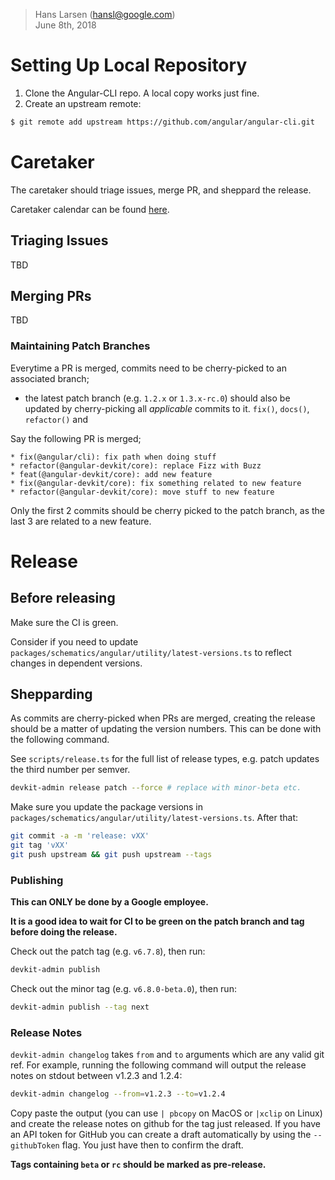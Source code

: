 > Hans Larsen (hansl@google.com)  
> June 8th, 2018  


# Setting Up Local Repository

1. Clone the Angular-CLI repo. A local copy works just fine.
1. Create an upstream remote:
  ```bash
  $ git remote add upstream https://github.com/angular/angular-cli.git
  ```

# Caretaker

The caretaker should triage issues, merge PR, and sheppard the release.

Caretaker calendar can be found [here](https://calendar.google.com/calendar?cid=Z29vZ2xlLmNvbV9zZjlvODF0NGE4NzE5ZmtiMnBoZnA4MGk2Z0Bncm91cC5jYWxlbmRhci5nb29nbGUuY29t).

## Triaging Issues
TBD

## Merging PRs
TBD

### Maintaining Patch Branches
Everytime a PR is merged, commits need to be cherry-picked to an associated branch;
* the latest patch branch (e.g. `1.2.x` or `1.3.x-rc.0`) should also be updated by cherry-picking all _applicable_
  commits to it. `fix()`, `docs()`, `refactor()` and 

Say the following PR is merged;

```text
* fix(@angular/cli): fix path when doing stuff
* refactor(@angular-devkit/core): replace Fizz with Buzz
* feat(@angular-devkit/core): add new feature
* fix(@angular-devkit/core): fix something related to new feature
* refactor(@angular-devkit/core): move stuff to new feature
```

Only the first 2 commits should be cherry picked to the patch branch, as the last 3 are related to a new feature.

# Release

## Before releasing

Make sure the CI is green.

Consider if you need to update `packages/schematics/angular/utility/latest-versions.ts` to reflect changes in dependent versions.

## Shepparding

As commits are cherry-picked when PRs are merged, creating the release should be a matter of updating the version
numbers. This can be done with the following command.

See `scripts/release.ts` for the full list of release types, e.g. patch updates the third number per semver.

```bash
devkit-admin release patch --force # replace with minor-beta etc.
```

Make sure you update the package versions in `packages/schematics/angular/utility/latest-versions.ts`. After that:

```bash
git commit -a -m 'release: vXX'
git tag 'vXX'
git push upstream && git push upstream --tags
```

### Publishing

**This can ONLY be done by a Google employee.**

**It is a good idea to wait for CI to be green on the patch branch and tag before doing the release.**

Check out the patch tag (e.g. `v6.7.8`), then run: 
```sh
devkit-admin publish
``` 

Check out the minor tag (e.g. `v6.8.0-beta.0`), then run:
```bash
devkit-admin publish --tag next
```

### Release Notes

`devkit-admin changelog` takes `from` and `to` arguments which are any valid git ref.
For example, running the following command will output the release notes on stdout between v1.2.3 and 1.2.4:

```bash
devkit-admin changelog --from=v1.2.3 --to=v1.2.4
``` 

Copy paste the output (you can use `| pbcopy` on MacOS or `|xclip` on Linux) and create the release notes on github for the tag just
released. If you have an API token for GitHub you can create a draft automatically by using the `--githubToken` flag.
You just have then to confirm the draft.

**Tags containing `beta` or `rc` should be marked as pre-release.**

